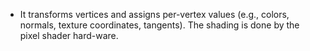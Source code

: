 - It transforms vertices and assigns per-vertex values (e.g., colors, normals, texture coordinates, tangents). The shading is done by the pixel shader hard-ware.